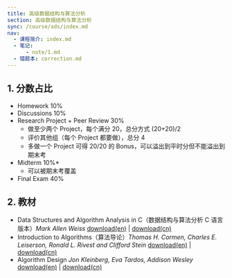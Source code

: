 ```yaml
---
title: 高级数据结构与算法分析
section: 高级数据结构与算法分析
sync: /course/ads/index.md
nav:
  - 课程简介: index.md
  - 笔记:
      - note/1.md
  - 错题本: correction.md
---
```


## 1. 分数占比

- Homework 10%
- Discussions 10%
- Research Project + Peer Review 30%
	- 做至少两个 Project，每个满分 20，总分方式 (20+20)/2
	- 评价其他组（每个 Project 都要做），总分 4
	- 多做一个 Project 可得 20/20 的 Bonus，可以溢出到平时分但不能溢出到期末考
- Midterm 10%*
	- 可以被期末考覆盖
- Final Exam 40%


## 2. 教材

- Data Structures and Algorithm Analysis in C（数据结构与算法分析 C 语言版本）*Mark Allen Weiss* [download(en)](https://pan.memset0.cn/Share/Textbooks/Data%20Structures%20and%20Algorithm%20Analysis%20in%20C,%20Second%20Edition%20-%20Mark%20Allen%20Weiss.pdf) | [download(cn)](https://pan.memset0.cn/Share/Textbooks/%E6%95%B0%E6%8D%AE%E7%BB%93%E6%9E%84%E4%B8%8E%E7%AE%97%E6%B3%95%E5%88%86%E6%9E%90%EF%BC%88C%E8%AF%AD%E8%A8%80%E6%8F%8F%E8%BF%B0%EF%BC%8C%E7%AC%AC%E4%BA%8C%E7%89%88%EF%BC%89%20-%20Mark%20Allen%20Weiss%20-%20%E6%9C%BA%E6%A2%B0%E5%B7%A5%E4%B8%9A%E5%87%BA%E7%89%88%E7%A4%BE.pdf)
- Introduction to Algorithms（算法导论）*Thomas H. Cormen, Charles E. Leiserson, Ronald L. Rivest and Clifford Stein* [download(en)](https://pan.memset0.cn/Share/Textbooks/Introduction%20to%20Algorithms,%20Third%20Edition%20-%20Thmos.H.Cormen,%20Charles%20E.%20Leiserson.pdf) | [download(cn)](https://pan.memset0.cn/Share/Textbooks/%E7%AE%97%E6%B3%95%E5%AF%BC%E8%AE%BA%EF%BC%88%E7%AC%AC%E4%B8%89%E7%89%88%EF%BC%89%20-%20Thmos.H.Cormen,%20Charles%20E.%20Leiserson.pdf)
- Algorithm Design *Jon Kleinberg, Eva Tardos, Addison Wesley* [download(en)](https://pan.memset0.cn/Share/Textbooks/Algorithm%20design%20-%20Jon%20Kleinberg,%20%C3%89va%20Tardos.pdf) | [download(cn)](https://pan.memset0.cn/Share/Textbooks/%E7%AE%97%E6%B3%95%E8%AE%BE%E8%AE%A1%20-%20Jon%20Kleinberg%20%C3%89va%20Tardos.pdf)
